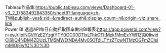 Tableau作品集:https://public.tableau.com/views/Dashboard-01-v3_2_17583492843350/sheet9?:language=zh-TW&publish=yes&:sid=&:redirect=auth&:display_count=n&:origin=viz_share_link  
Power BI 透過API每日自動抓取匯率做出BI報表:https://app.powerbi.com/view?r=eyJrIjoiNGViYzE2YzgtYTY0OC00OTIxLThkOTItMzk1MmExYWI1ZjQ0IiwidCI6IjQ4NDM4ZDUzLTM5MWEtNDA4My05OTdlLTYzZTcwNTMzOGFmZCIsImMiOjEwfQ%3D%3D
